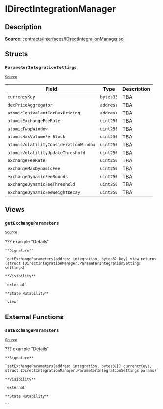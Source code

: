 # IDirectIntegrationManager

## Description

**Source:** [contracts/interfaces/IDirectIntegrationManager.sol](https://github.com/Synthetixio/synthetix/tree/v2.96.0-alpha/contracts/interfaces/IDirectIntegrationManager.sol)

## Structs

### `ParameterIntegrationSettings`

<sub>[Source](https://github.com/Synthetixio/synthetix/tree/v2.96.0-alpha/contracts/interfaces/IDirectIntegrationManager.sol#L6)</sub>

| Field                                 | Type      | Description |
| ------------------------------------- | --------- | ----------- |
| `currencyKey`                         | `bytes32` | TBA         |
| `dexPriceAggregator`                  | `address` | TBA         |
| `atomicEquivalentForDexPricing`       | `address` | TBA         |
| `atomicExchangeFeeRate`               | `uint256` | TBA         |
| `atomicTwapWindow`                    | `uint256` | TBA         |
| `atomicMaxVolumePerBlock`             | `uint256` | TBA         |
| `atomicVolatilityConsiderationWindow` | `uint256` | TBA         |
| `atomicVolatilityUpdateThreshold`     | `uint256` | TBA         |
| `exchangeFeeRate`                     | `uint256` | TBA         |
| `exchangeMaxDynamicFee`               | `uint256` | TBA         |
| `exchangeDynamicFeeRounds`            | `uint256` | TBA         |
| `exchangeDynamicFeeThreshold`         | `uint256` | TBA         |
| `exchangeDynamicFeeWeightDecay`       | `uint256` | TBA         |

## Views

### `getExchangeParameters`

<sub>[Source](https://github.com/Synthetixio/synthetix/tree/v2.96.0-alpha/contracts/interfaces/IDirectIntegrationManager.sol#L22)</sub>

??? example "Details"

    **Signature**

    `getExchangeParameters(address integration, bytes32 key) view returns (struct IDirectIntegrationManager.ParameterIntegrationSettings settings)`

    **Visibility**

    `external`

    **State Mutability**

    `view`

## External Functions

### `setExchangeParameters`

<sub>[Source](https://github.com/Synthetixio/synthetix/tree/v2.96.0-alpha/contracts/interfaces/IDirectIntegrationManager.sol#L27)</sub>

??? example "Details"

    **Signature**

    `setExchangeParameters(address integration, bytes32[] currencyKeys, struct IDirectIntegrationManager.ParameterIntegrationSettings params)`

    **Visibility**

    `external`

    **State Mutability**

    ``
